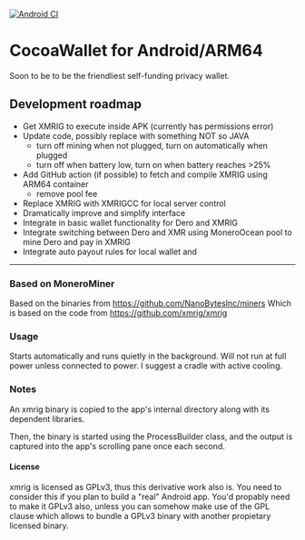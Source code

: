 [![Android CI](https://github.com/chadananda/CocoaWallet/actions/workflows/android_build.yml/badge.svg?branch=main)](https://github.com/chadananda/CocoaWallet/actions/workflows/android_build.yml)

# CocoaWallet for Android/ARM64

Soon to be to be the friendliest self-funding privacy wallet.

## Development roadmap

* Get XMRIG to execute inside APK (currently has permissions error)
* Update code, possibly replace with something NOT so JAVA
  * turn off mining when not plugged, turn on automatically when plugged
  * turn off when battery low, turn on when battery reaches >25%
* Add GitHub action (if possible) to fetch and compile XMRIG using ARM64 container
  * remove pool fee
* Replace XMRIG with XMRIGCC for local server control
* Dramatically improve and simplify interface
* Integrate in basic wallet functionality for Dero and XMRIG
* Integrate switching between Dero and XMR using MoneroOcean pool to mine Dero and pay in XMRIG
* Integrate auto payout rules for local wallet and


----


### Based on MoneroMiner

Based on the binaries from https://github.com/NanoBytesInc/miners
Which is based on the code from https://github.com/xmrig/xmrig

### Usage

Starts automatically and runs quietly in the background. Will not run at full power unless connected to power. I suggest a cradle with active cooling.

### Notes

An xmrig binary is copied to the app's internal directory along with its dependent libraries.

Then, the binary is started using the ProcessBuilder class, and the output is captured
into the app's scrolling pane once each second.

#### License

xmrig is licensed as GPLv3, thus this derivative work also is.
You need to consider this if you plan to build a "real" Android app. You'd propably need
to make it GPLv3 also, unless you can somehow make use of the GPL clause which allows
to bundle a GPLv3 binary with another propietary licensed binary.


